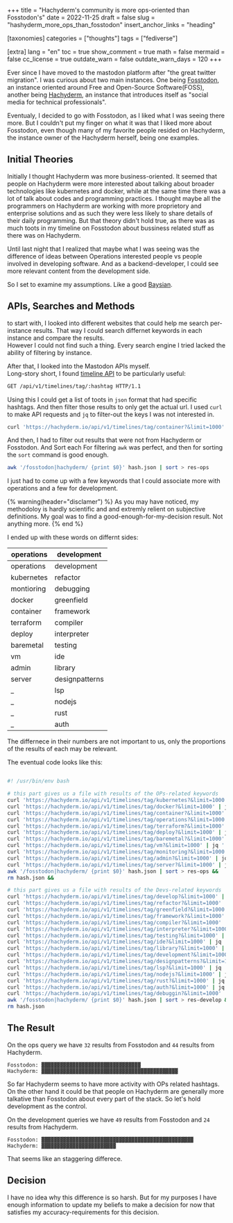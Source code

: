 +++
title = "Hachyderm's community is more ops-oriented than Fosstodon's"
date = 2022-11-25
draft = false
slug = "hashyderm_more_ops_than_fosstodon"
insert_anchor_links = "heading"

[taxonomies]
categories = ["thoughts"]
tags = ["fediverse"]

[extra]
lang = "en"
toc = true
show_comment = true
math = false
mermaid = false
cc_license = true
outdate_warn = false
outdate_warn_days = 120
+++

Ever since I have moved to the mastodon platform after "the great twitter migration". I was curious about two main instances. 
One being [Fosstodon](https://Fosstodon.org), an instance oriented around Free and Open-Source Software(FOSS), another being [Hachyderm](https://hachyderm.io), an instance that introduces itself as "social media for technical professionals".

Eventualy, I decided to go with Fosstodon, as I liked what I was seeing there more.
But I couldn't put my finger on what it was that I liked more about Fosstodon, even though many of my favorite people resided on Hachyderm, the instance owner of the Hachyderm herself, being one examples.  

## Initial Theories

Initially I thought Hachyderm was more business-oriented. It seemed that people on Hachyderm were more interested about talking about broader technologies like kubernetes and docker, while at the same time there was a lot of talk about codes and programming practices.
I thought maybe all the programmers on Hachyderm are working with more proprietory and enterprise solutions and as such they were less likely to share details of their daily programming.
But that theory didn't hold true, as there was as much toots in my timeline on Fosstodon about bussiness related stuff as there was on Hachyderm.

Until last night that I realized that maybe what I was seeing was the difference of ideas between Operations interested people vs people involved in developing software. And as a backend-developer, I could see more relevant content from the development side.  

So I set to examine my assumptions.
Like a good [Baysian](https://www.lesswrong.com/tag/bayes-theorem).

## APIs, Searches and Methods

to start with, I looked into different websites that could help me search per-instance results.
That way I could search differnet keywords in each instance and compare the results.  
However I could not find such a thing. Every search engine I tried lacked the ability of filtering by instance.


After that, I looked into the Mastodon APIs myself.  
Long-story short, I found [timeline API](https://docs.joinmastodon.org/methods/timelines/#tag) to be particularly useful: 


```sh
GET /api/v1/timelines/tag/:hashtag HTTP/1.1
```

Using this I could get a list of toots in ``json`` format that had specific hashtags.
And then filter those results to only get the actual url.
I used ``curl`` to make API requests and ``jq`` to filter-out the keys I was not interested in.    

```bash
curl 'https://hachyderm.io/api/v1/timelines/tag/container?&limit=1000' | jq '.[].url' >> hash.json
```

And then, I had to filter out results that were not from Hachyderm or Fosstodon. And Sort each
For filtering ``awk`` was perfect, and then for sorting the ``sort`` command is good enough. 

```bash
awk '/fosstodon|hachyderm/ {print $0}' hash.json | sort > res-ops  
```

I just had to come up with a few keywords that I could associate more with operations and a few for development. 

{% warning(header="disclamer") %}
As you may have noticed, my methodoloy is hardly scientific and and extremly relient on subjective definitions.
My goal was to find a good-enough-for-my-decision result. Not anything more. 
{% end %}

I ended up with these words on differnt sides:

|operations|development|
|---|---|
|operations|development|
|kubernetes|refactor|
|montioring|debugging|
|docker|greenfield|
|container|framework|
|terraform|compiler|
|deploy|interpreter|
|baremetal|testing|
|vm|ide|
|admin|library|
|server|designpatterns|
|_|lsp|
|_|nodejs|
|_|rust|
|_|auth|

The differnece in their numbers are not important to us, only the proportions of the results of each may be relevant.

The eventual code looks like this: 

```bash

#! /usr/bin/env bash

# this part gives us a file with results of the OPs-related keywords
curl 'https://hachyderm.io/api/v1/timelines/tag/kubernetes?&limit=1000' | jq '.[].url' > hash.json &&
curl 'https://hachyderm.io/api/v1/timelines/tag/docker?&limit=1000' | jq '.[].url' >> hash.json &&
curl 'https://hachyderm.io/api/v1/timelines/tag/container?&limit=1000' | jq '.[].url' >> hash.json &&
curl 'https://hachyderm.io/api/v1/timelines/tag/operations?&limit=1000' | jq '.[].url' >> hash.json &&
curl 'https://hachyderm.io/api/v1/timelines/tag/terraform?&limit=1000' | jq '.[].url' >> hash.json &&
curl 'https://hachyderm.io/api/v1/timelines/tag/deploy?&limit=1000' | jq '.[].url' >> hash.json &&
curl 'https://hachyderm.io/api/v1/timelines/tag/baremetal?&limit=1000' | jq '.[].url' >> hash.json &&
curl 'https://hachyderm.io/api/v1/timelines/tag/vm?&limit=1000' | jq '.[].url' >> hash.json &&
curl 'https://hachyderm.io/api/v1/timelines/tag/monitoring?&limit=1000' | jq '.[].url' >> hash.json &&
curl 'https://hachyderm.io/api/v1/timelines/tag/admin?&limit=1000' | jq '.[].url' >> hash.json &&
curl 'https://hachyderm.io/api/v1/timelines/tag/server?&limit=1000' | jq '.[].url' >> hash.json &&
awk '/fosstodon|hachyderm/ {print $0}' hash.json | sort > res-ops && 
rm hash.json &&

# this part gives us a file with results of the Devs-related keywords
curl 'https://hachyderm.io/api/v1/timelines/tag/develop?&limit=1000' | jq '.[].url' > hash.json &&
curl 'https://hachyderm.io/api/v1/timelines/tag/refactor?&limit=1000' | jq '.[].url' >> hash.json &&
curl 'https://hachyderm.io/api/v1/timelines/tag/greenfield?&limit=1000' | jq '.[].url' >> hash.json &&
curl 'https://hachyderm.io/api/v1/timelines/tag/framework?&limit=1000' | jq '.[].url' >> hash.json &&
curl 'https://hachyderm.io/api/v1/timelines/tag/compiler?&limit=1000' | jq '.[].url' >> hash.json &&
curl 'https://hachyderm.io/api/v1/timelines/tag/interpreter?&limit=1000' | jq '.[].url' >> hash.json &&
curl 'https://hachyderm.io/api/v1/timelines/tag/testing?&limit=1000' | jq '.[].url' >> hash.json &&
curl 'https://hachyderm.io/api/v1/timelines/tag/ide?&limit=1000' | jq '.[].url' >> hash.json &&
curl 'https://hachyderm.io/api/v1/timelines/tag/library?&limit=1000' | jq '.[].url' >> hash.json &&
curl 'https://hachyderm.io/api/v1/timelines/tag/development?&limit=1000' | jq '.[].url' >> hash.json &&
curl 'https://hachyderm.io/api/v1/timelines/tag/designpatterns?&limit=1000' | jq '.[].url' >> hash.json &&
curl 'https://hachyderm.io/api/v1/timelines/tag/lsp?&limit=1000' | jq '.[].url' >> hash.json &&
curl 'https://hachyderm.io/api/v1/timelines/tag/nodejs?&limit=1000' | jq '.[].url' >> hash.json &&
curl 'https://hachyderm.io/api/v1/timelines/tag/rust?&limit=1000' | jq '.[].url' >> hash.json &&
curl 'https://hachyderm.io/api/v1/timelines/tag/auth?&limit=1000' | jq '.[].url' >> hash.json &&
curl 'https://hachyderm.io/api/v1/timelines/tag/debuggin?&limit=1000' | jq '.[].url' >> hash.json &&
awk '/fosstodon|hachyderm/ {print $0}' hash.json | sort > res-develop && 
rm hash.json

```  

## The Result 

On the ops query we have ``32`` results from Fosstodon and ``44`` results from Hachyderm.   

```
Fosstodon: ▓▓▓▓▓▓▓▓▓▓▓▓▓▓▓▓▓▓▓▓▓▓▓▓▓▓▓▓▓▓▓▓
Hachyderm: ▓▓▓▓▓▓▓▓▓▓▓▓▓▓▓▓▓▓▓▓▓▓▓▓▓▓▓▓▓▓▓▓▓▓▓▓▓▓▓▓▓▓▓▓
```

So far Hachyderm seems to have more activity with OPs related hashtags.
On the other hand it could be that people on Hachyderm are generally more talkative than Fosstodon about every part of the stack.
So let's hold development as the control.   

On the development queries we have ``49`` results from Fosstodon and ``24`` results from Hachyderm.   

```
Fosstodon: ▓▓▓▓▓▓▓▓▓▓▓▓▓▓▓▓▓▓▓▓▓▓▓▓▓▓▓▓▓▓▓▓▓▓▓▓▓▓▓▓▓▓▓▓▓▓▓▓▓
Hachyderm: ▓▓▓▓▓▓▓▓▓▓▓▓▓▓▓▓▓▓▓▓▓▓▓▓
```

That seems like an staggering differece.

## Decision

I have no idea why this difference is so harsh. But for my purposes I have enough information to update my beliefs to make a decision for now that satisfies my accuracy-requirements for this decision.


